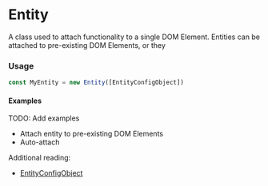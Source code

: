 # Entity

A class used to attach functionality to a single DOM Element. Entities can be attached to pre-existing DOM Elements, or they

### Usage
```js
const MyEntity = new Entity([EntityConfigObject])
```

#### Examples

TODO: Add examples
- Attach entity to pre-existing DOM Elements
- Auto-attach

<!-- Attach an Entity to a pre-existing DOM Element:

```html
<header>
  <div class="toolbar"></div>
  <menu class="user"></menu>
</header>
```

```js
import { Entity, DataStore, html } from 'jet'
import Toolbar from './Toolbar.js'

const Toolbar = new Entity({

})

const Header = new Entity({
  name: 'header',
  selector: 'header > menu.user',
  manages: [Toolbar],
  initialState: 'closed',

  data: {
    label: String,

    options: new DataStore({
      fields: {
        label: String,
        view: String
      }
    })
  },

  references: {
    closeButton: '> button.close'
  },

  states: {
    closed () {
      this.root.classList.add('hidden')
      this.refs.closeButton.removeAttribute('active')
    },

    open () {
      this.root.classList.remove('hidden')
      this.refs.closeButton.setAttribute('active')
    }
  },

  on: {
    initialize () {
      this.render(html`
        ${this.data.options.map(({ label, view }) => html`
          ${this.bind({
            on: {
              click: evt => this.emit('view.goto', view)
            }
          }, html`<li>${label}</li>`)}
        `)}
      `)
    },

    open () {
      this.states.set('open')
    },

    close () {
      this.states.set('closed')
    }
  }
})
```

In the above example, `Toolbar` will automatically be -->

Additional reading:
- [EntityConfigObject]()